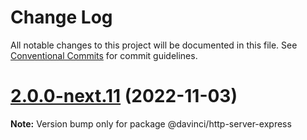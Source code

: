 # Change Log

All notable changes to this project will be documented in this file.
See [Conventional Commits](https://conventionalcommits.org) for commit guidelines.

# [2.0.0-next.11](https://github.com/HPInc/davinci/compare/@davinci/http-server-express@2.0.0-next.10...@davinci/http-server-express@2.0.0-next.11) (2022-11-03)

**Note:** Version bump only for package @davinci/http-server-express
